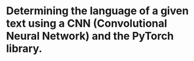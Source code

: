 # Determining the language of a given text using a CNN (Convolutional Neural Network) and the PyTorch library.
